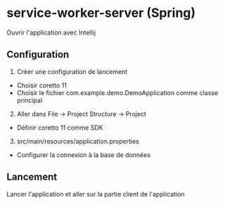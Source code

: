 # service-worker-server (Spring)
Ouvrir l'application avec Intellij

## Configuration
1. Créer une configuration de lancement
- Choisir coretto 11 
- Choisir le fichier com.example.demo.DemoApplication comme classe principal

2. Aller dans File -> Project Structure -> Project
- Définir coretto 11 comme SDK

3. src/main/resources/application.properties
- Configurer la connexion à la base de données

## Lancement
Lancer l'application et aller sur la partie client de l'application

